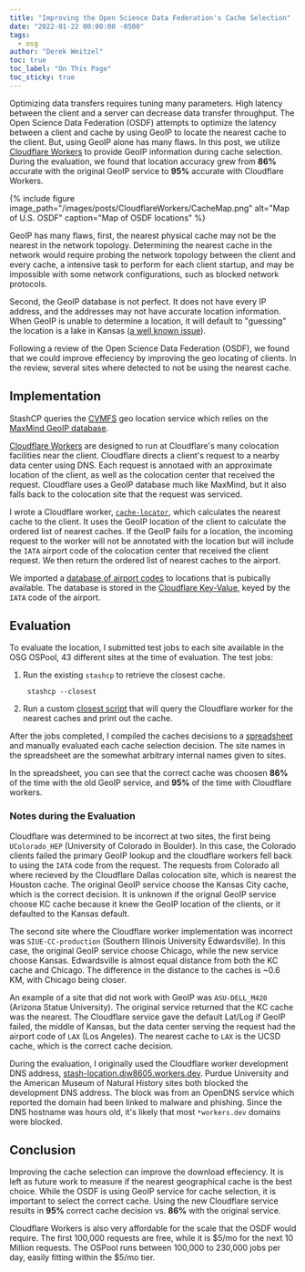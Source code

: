 ```yaml
---
title: "Improving the Open Science Data Federation's Cache Selection"
date: "2022-01-22 00:00:00 -0500"
tags:
  - osg
author: "Derek Weitzel"
toc: true
toc_label: "On This Page"
toc_sticky: true
---
```


Optimizing data transfers requires tuning many parameters.  High latency between the client and a server can decrease data transfer throughput. The Open Science Data Federation (OSDF) attempts to optimize the latency between a client and cache by using GeoIP to locate the nearest cache to the client.  But, using GeoIP alone has many flaws.  In this post, we utilize [Cloudflare Workers](https://workers.cloudflare.com/) to provide GeoIP information during cache selection.  During the evaluation, we found that location accuracy grew from **86%** accurate with the original GeoIP service to **95%** accurate with Cloudflare Workers.

{% include figure image_path="/images/posts/CloudflareWorkers/CacheMap.png"
alt="Map of U.S. OSDF" caption="Map of OSDF locations"
%}

GeoIP has many flaws, first, the nearest physical cache may not be the nearest in the network topology.  Determining the nearest cache in the network would require probing the network topology between the client and every cache, a intensive task to perform for each client startup, and may be impossible with some network configurations, such as blocked network protocols.

Second, the GeoIP database is not perfect.  It does not have every IP address, and the addresses may not have accurate location information.  When GeoIP is unable to determine a location, it will default to "guessing" the location is a lake in Kansas ([a well known issue](https://arstechnica.com/tech-policy/2016/08/kansas-couple-sues-ip-mapping-firm-for-turning-their-life-into-a-digital-hell/)).

Following a review of the Open Science Data Federation (OSDF), we found that we could improve effeciency by improving the geo locating of clients.  In the review, several sites where detected to not be using the nearest cache.

Implementation
--------------

StashCP queries the [CVMFS](https://cernvm.cern.ch/fs/) geo location service which relies on the [MaxMind GeoIP database](https://www.maxmind.com/en/home).

[Cloudflare Workers](https://workers.cloudflare.com/) are designed to run at Cloudflare's many colocation facilities near the client.  Cloudflare directs a client's request to a nearby data center using DNS.  Each request is annotaed with an approximate location of the client, as well as the colocation center that received the request.  Cloudflare uses a GeoIP database much like MaxMind, but it also falls back to the colocation site that the request was serviced.

I wrote a Cloudflare worker, [`cache-locator`](https://github.com/djw8605/cache-locator), which calculates the nearest cache to the client.  It uses the GeoIP location of the client to calculate the ordered list of nearest caches.  If the GeoIP fails for a location, the incoming request to the worker will not be annotated with the location but will include the `IATA` airport code of the colocation center that received the client request.  We then return the ordered list of nearest caches to the airport.

We imported a [database of airport codes](https://www.partow.net/miscellaneous/airportdatabase/) to locations that is pubically available.  The database is stored in the [Cloudflare Key-Value](https://developers.cloudflare.com/workers/learning/how-kv-works), keyed by the `IATA` code of the airport.

Evaluation
----------

To evaluate the location, I submitted test jobs to each site available in the OSG OSPool, 43 different sites at the time of evaluation.  The test jobs:

1. Run the existing `stashcp` to retrieve the closest cache.

        stashcp --closest

2. Run a custom [closest script](https://github.com/djw8605/closest-cache-cloudflare) that will query the Cloudflare worker for the nearest caches and print out the cache.

After the jobs completed, I compiled the caches decisions to a [spreadsheet](https://docs.google.com/spreadsheets/d/1mo1FHYW2vpCyhSeCCd_bwP21rFFzqedv0dZ0z8EY4gg/edit?usp=sharing) and manually evaluated each cache selection decision.  The site names in the spreadsheet are the somewhat arbitrary internal names given to sites.

In the spreadsheet, you can see that the correct cache was choosen **86%** of the time with the old GeoIP service, and **95%** of the time with Cloudflare workers.

### Notes during the Evaluation

Cloudflare was determined to be incorrect at two sites, the first being `UColorado_HEP` (University of Colorado in Boulder).  In this case, the Colorado clients failed the primary GeoIP lookup and the cloudflare workers fell back to using the `IATA` code from the request.  The requests from Colorado all where recieved by the Cloudflare Dallas colocation site, which is nearest the Houston cache.  The original GeoIP service choose the Kansas City cache, which is the correct decision.  It is unknown if the orignal GeoIP service choose KC cache because it knew the GeoIP location of the clients, or it defaulted to the Kansas default.

The second site where the Cloudflare worker implementation was incorrect was `SIUE-CC-production` (Southern Illinois University Edwardsville).  In this case, the original GeoIP service choose Chicago, while the new service choose Kansas.  Edwardsville is almost equal distance from both the KC cache and Chicago.  The difference in the distance to the caches is ~0.6 KM, with Chicago being closer.

<!-- TODO: Find out why KC cache was choosen SIUE -->

An example of a site that did not work with GeoIP was `ASU-DELL_M420` (Arizona Statue University).  The original service returned that the KC cache was the nearest.  The Cloudflare service gave the default Lat/Log if GeoIP failed, the middle of Kansas, but the data center serving the request had the airport code of `LAX` (Los Angeles).  The nearest cache to `LAX` is the UCSD cache, which is the correct cache decision.

During the evaluation, I originally used the Cloudflare worker development DNS address, [stash-location.djw8605.workers.dev](https://stash-location.djw8605.workers.dev).  Purdue University and the American Museum of Natural History sites both blocked the development DNS address.  The block was from an OpenDNS service which reported the domain had been linked to malware and phishing.  Since the DNS hostname was hours old, it's likely that most `*workers.dev` domains were blocked.


Conclusion
----------

Improving the cache selection can improve the download effeciency.  It is left as future work to measure if the nearest geographical cache is the best choice.  While the OSDF is using GeoIP service for cache selection, it is important to select the correct cache.  Using the new Cloudflare service results in **95%** correct cache decision vs. **86%** with the original service.

Cloudflare Workers is also very affordable for the scale that the OSDF would require.  The first 100,000 requests are free, while it is $5/mo for the next 10 Million requests.  The OSPool runs between 100,000 to 230,000 jobs per day, easily fitting within the $5/mo tier.


